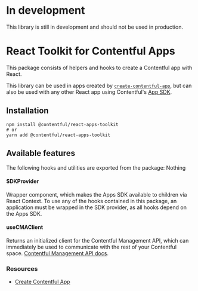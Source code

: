 # In development

This library is still in development and should not be used in production.

# React Toolkit for Contentful Apps

This package consists of helpers and hooks to create a Contentful app with React.

This library can be used in apps created by [`create-contentful-app`](https://www.npmjs.com/package/create-contentful-app), but can also be used with any other React app using Contentful's [App SDK](https://www.npmjs.com/package/@contentful/app-sdk).

## Installation

```shell
npm install @contentful/react-apps-toolkit
# or
yarn add @contentful/react-apps-toolkit
```

## Available features

The following hooks and utilities are exported from the package: Nothing

#### SDKProvider

Wrapper component, which makes the Apps SDK available to children via React Context. To use any of the hooks contained in this package, an application must be wrapped in the SDK provider, as all hooks depend on the Apps SDK.

#### useCMAClient

Returns an initialized client for the Contentful Management API, which can immediately be used to communicate with the rest of your Contentful space. [Contentful Management API docs](https://www.contentful.com/developers/docs/references/content-management-api/).

### Resources

- [Create Contentful App](https://www.contentful.com/developers/docs/extensibility/app-framework/create-contentful-app/)
